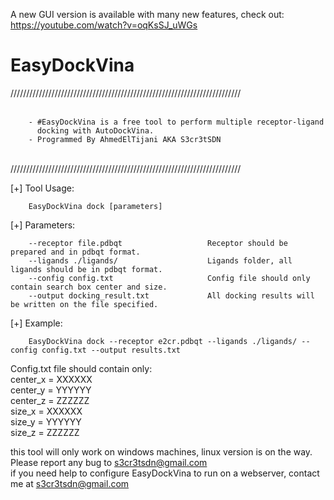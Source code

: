 A new GUI version is available with many new features, check out: https://youtube.com/watch?v=oqKsSJ_uWGs
<br/>
# EasyDockVina

/////////////////////////////////////////////////////////////////////////<br/>
<br/>

        - #EasyDockVina is a free tool to perform multiple receptor-ligand
          docking with AutoDockVina.	
        - Programmed By AhmedElTijani AKA S3cr3tSDN	
<br/>
/////////////////////////////////////////////////////////////////////////<br/>


[+] Tool Usage:

        EasyDockVina dock [parameters]

[+] Parameters:

        --receptor file.pdbqt                   Receptor should be prepared and in pdbqt format.
        --ligands ./ligands/                    Ligands folder, all ligands should be in pdbqt format.
        --config config.txt                     Config file should only contain search box center and size.
        --output docking_result.txt             All docking results will be written on the file specified.

[+] Example:

        EasyDockVina dock --receptor e2cr.pdbqt --ligands ./ligands/ --config config.txt --output results.txt
        
        
Config.txt file should contain only:<br/>
center_x = XXXXXX<br/>
center_y = YYYYYY<br/>
center_z = ZZZZZZ<br/>
size_x = XXXXXX<br/>
size_y = YYYYYY<br/>
size_z = ZZZZZZ <br/>


this tool will only work on windows machines, linux version is on the way.<br/>
Please report any bug to s3cr3tsdn@gmail.com<br/>
if you need help to configure EasyDockVina to run on a webserver, contact me at s3cr3tsdn@gmail.com<br/>
